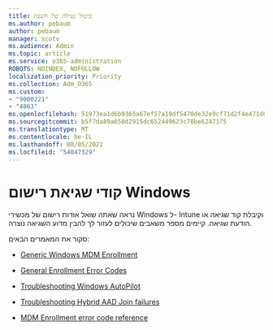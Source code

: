 ```yaml
---
title: ביטול נעילה של חשבון
ms.author: pebaum
author: pebaum
manager: scotv
ms.audience: Admin
ms.topic: article
ms.service: o365-administration
ROBOTS: NOINDEX, NOFOLLOW
localization_priority: Priority
ms.collection: Adm_O365
ms.custom:
- "9000221"
- "4863"
ms.openlocfilehash: 51973ea1d6b9365a67ef57a19df5470de32e9cf71d2f4e471d69e7fa2caa44a9
ms.sourcegitcommit: b5f7da89a650d2915dc652449623c78be6247175
ms.translationtype: MT
ms.contentlocale: he-IL
ms.lasthandoff: 08/05/2021
ms.locfileid: "54047329"
---
```

# <a name="windows-enrolment-error-codes"></a>קודי שגיאת רישום Windows

נראה שאתה שואל אודות רישום של מכשירי Windows ל- Intune וקיבלת קוד שגיאה או הודעת שגיאה. קיימים מספר משאבים שיכולים לעזור לך להבין מדוע השגיאה נוצרה.
 
סקור את המאמרים הבאים:

- [Generic Windows MDM Enrollment](https://docs.microsoft.com/mem/intune/enrollment/troubleshoot-windows-enrollment-errors)

- [General Enrollment Error Codes](https://docs.microsoft.com/mem/intune/enrollment/troubleshoot-device-enrollment-in-intune#general-enrollment-error-codes)

- [Troubleshooting Windows AutoPilot](https://docs.microsoft.com/windows/deployment/windows-autopilot/troubleshooting)

- [Troubleshooting Hybrid AAD Join failures](https://docs.microsoft.com/azure/active-directory/devices/troubleshoot-hybrid-join-windows-current)

- [MDM Enrollment error code reference](https://docs.microsoft.com/windows/win32/mdmreg/mdm-registration-constants)
